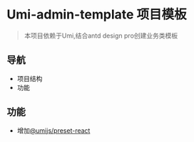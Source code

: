 # Umi-admin-template 项目模板

> 本项目依赖于Umi,结合antd design pro创建业务类模板

## 导航
- 项目结构
- 功能

## 功能
-  增加[@umijs/preset-react ](https://umijs.org/plugins/preset-react)